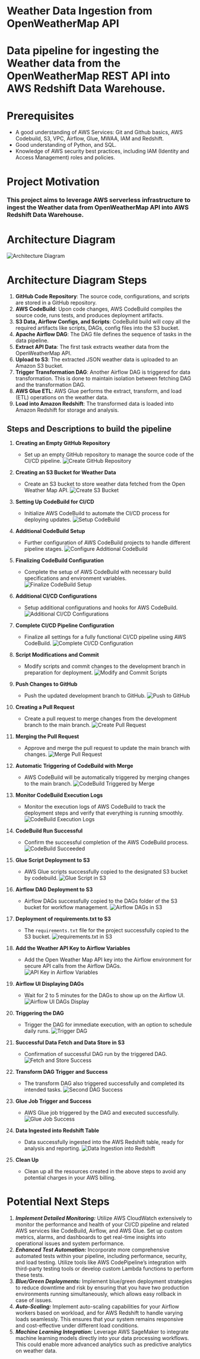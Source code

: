 # Weather Data Ingestion from OpenWeatherMap API
# Data pipeline for ingesting the Weather data from the OpenWeatherMap REST API into AWS Redshift Data Warehouse.

# Prerequisites
* A good understanding of AWS Services: Git and Github basics, AWS Codebuild, S3, VPC, Airflow, Glue, MWAA, IAM and Redshift.
* Good understanding of Python, and SQL.
* Knowledge of AWS security best practices, including IAM (Identity and Access Management) roles and policies.

# Project Motivation
### This project aims to leverage AWS serverless infrastructure to ingest the Weather data from OpenWeatherMap API into AWS Redshift Data Warehouse.

# Architecture Diagram
![Architecture Diagram](./Architecture_Watermarked/ETL-pipeline-to-load-data-from-REST-API-into-Redshift.png)

# Architecture Diagram Steps
1. **GitHub Code Repository**: The source code, configurations, and scripts are stored in a GitHub repository.
2. **AWS CodeBuild**: Upon code changes, AWS CodeBuild compiles the source code, runs tests, and produces deployment artifacts.
3. **S3 Data, Airflow Configs, and Scripts**: CodeBuild build will copy all the required artifacts like scripts, DAGs, config files into the S3 bucket.
4. **Apache Airflow DAG**: The DAG file defines the sequence of tasks in the data pipeline.
5. **Extract API Data**: The first task extracts weather data from the OpenWeatherMap API.
6. **Upload to S3**: The extracted JSON weather data is uploaded to an Amazon S3 bucket.
7. **Trigger Transformation DAG**: Another Airflow DAG is triggered for data transformation. This is done to maintain isolation between fetching DAG and the transformation DAG.
8. **AWS Glue ETL**: AWS Glue performs the extract, transform, and load (ETL) operations on the weather data.
9. **Load into Amazon Redshift**: The transformed data is loaded into Amazon Redshift for storage and analysis.

## Steps and Descriptions to build the pipeline
1. **Creating an Empty GitHub Repository**
   - Set up an empty GitHub repository to manage the source code of the CI/CD pipeline.
   ![Create GitHub Repository](./Images_Watermarked/1%20Create%20an%20empty%20github%20repository%20for%20CICD.png?raw=true)

2. **Creating an S3 Bucket for Weather Data**
   - Create an S3 bucket to store weather data fetched from the Open Weather Map API.
   ![Create S3 Bucket](./Images_Watermarked/2%20Create%20an%20empty%20s3%20bucket%20where%20all%20the%20weather%20data%20from%20the%20api%20will%20land%20from%20the%20open%20weather%20map%20api.png?raw=true)

3. **Setting Up CodeBuild for CI/CD**
   - Initialize AWS CodeBuild to automate the CI/CD process for deploying updates.
   ![Setup CodeBuild](./Images_Watermarked/3%20Create%20a%20codebuild%20for%20CICD%201.png?raw=true)

4. **Additional CodeBuild Setup**
   - Further configuration of AWS CodeBuild projects to handle different pipeline stages.
   ![Configure Additional CodeBuild](./Images_Watermarked/4%20Create%20a%20codebuild%20for%20CICD%202.png?raw=true)

5. **Finalizing CodeBuild Configuration**
   - Complete the setup of AWS CodeBuild with necessary build specifications and environment variables.
   ![Finalize CodeBuild Setup](./Images_Watermarked/5%20Create%20a%20codebuild%20for%20CICD%203.png?raw=true)

6. **Additional CI/CD Configurations**
   - Setup additional configurations and hooks for AWS CodeBuild.
   ![Additional CI/CD Configurations](./Images_Watermarked/6%20Create%20a%20codebuild%20for%20CICD%204.png?raw=true)

7. **Complete CI/CD Pipeline Configuration**
   - Finalize all settings for a fully functional CI/CD pipeline using AWS CodeBuild.
   ![Complete CI/CD Configuration](./Images_Watermarked/7%20Create%20a%20codebuild%20for%20CICD%205.png?raw=true)

8. **Script Modifications and Commit**
   - Modify scripts and commit changes to the development branch in preparation for deployment.
   ![Modify and Commit Scripts](./Images_Watermarked/8%20Making%20all%20the%20changes%20to%20the%20scripts%20and%20commiting%20them%20to%20the%20dev%20branch.png?raw=true)

9. **Push Changes to GitHub**
   - Push the updated development branch to GitHub.
   ![Push to GitHub](./Images_Watermarked/9%20pushed%20the%20dev%20branch%20to%20github.png?raw=true)

10. **Creating a Pull Request**
    - Create a pull request to merge changes from the development branch to the main branch.
    ![Create Pull Request](./Images_Watermarked/10%20Creating%20a%20pull%20request%20to%20merge%20dev%20branch%20on%20to%20the%20main%20branch.png?raw=true)

11. **Merging the Pull Request**
    - Approve and merge the pull request to update the main branch with changes.
    ![Merge Pull Request](./Images_Watermarked/11%20Merge%20the%20pull%20request.png?raw=true)

12. **Automatic Triggering of CodeBuild with Merge**
    - AWS CodeBuild will be automatically triggered by merging changes to the main branch.
    ![CodeBuild Triggered by Merge](./Images_Watermarked/12%20Codebuild%20triggered%20by%20the%20merge.png?raw=true)

13. **Monitor CodeBuild Execution Logs**
    - Monitor the execution logs of AWS CodeBuild to track the deployment steps and verify that everything is running smoothly.
    ![CodeBuild Execution Logs](./Images_Watermarked/13%20Codebuild%20logs%20of%20the%20steps%20that%20are%20getting%20executed.png?raw=true)

14. **CodeBuild Run Successful**
    - Confirm the successful completion of the AWS CodeBuild process.
    ![CodeBuild Succeeded](./Images_Watermarked/14%20Codebuild%20Succeded.png?raw=true)

15. **Glue Script Deployment to S3**
    - AWS Glue scripts successfully copied to the designated S3 bucket by codebuild.
    ![Glue Script in S3](./Images_Watermarked/15%20Glue%20Script%20landed%20in%20the%20s3%20bucket.png?raw=true)

16. **Airflow DAG Deployment to S3**
    - Airflow DAGs successfully copied to the DAGs folder of the S3 bucket for workflow management.
    ![Airflow DAGs in S3](./Images_Watermarked/16%20Airflow%20DAGs%20landed%20in%20the%20DAGs%20folder%20of%20the%20s3%20bucket.png?raw=true)

17. **Deployment of requirements.txt to S3**
    - The `requirements.txt` file for the project successfully copied to the S3 bucket.
    ![requirements.txt in S3](./Images_Watermarked/17%20requirements.txt%20file%20landed%20as%20well.png?raw=true)

18. **Add the Weather API Key to Airflow Variables**
    - Add the Open Weather Map API key into the Airflow environment for secure API calls from the Airflow DAGs.
    ![API Key in Airflow Variables](./Images_Watermarked/18%20Add%20the%20API%20key%20of%20open%20weather%20map%20into%20the%20Airflow%20Variables.png?raw=true)

19. **Airflow UI Displaying DAGs**
    - Wait for 2 to 5 minutes for the DAGs to show up on the Airflow UI.
    ![Airflow UI DAGs Display](./Images_Watermarked/19%20The%20dags%20that%20we%20have%20added%20to%20the%20dags%20folder%20visible%20in%20the%20Airflow%20UI.png?raw=true)

20. **Triggering the DAG**
    - Trigger the DAG for immediate execution, with an option to schedule daily runs.
    ![Trigger DAG](./Images_Watermarked/20%20Triggering%20the%20dag.%20We%20can%20also%20schedule%20it%20if%20we%20want.%20Currently%20this%20runs%20on%20schedule%20only%20once%20a%20day%20so%20we%20will%20trigger%20it%20now.png?raw=true)

21. **Successful Data Fetch and Data Store in S3**
    - Confirmation of successful DAG run by the triggered DAG.
    ![Fetch and Store Success](./Images_Watermarked/21%20Fetching%20and%20Storing%20in%20S3%20successful.png?raw=true)

22. **Transform DAG Trigger and Success**
    - The transform DAG also triggered successfully and completed its intended tasks.
    ![Second DAG Success](./Images_Watermarked/22%20Second%20DAG%20also%20triggered%20and%20succeded.png?raw=true)

23. **Glue Job Trigger and Success**
     - AWS Glue job triggered by the DAG and executed successfully.
    ![Glue Job Success](./Images_Watermarked/22_2%20Glue%20Job%20triggered%20and%20succeded.png?raw=true)

24. **Data Ingested into Redshift Table**
    - Data successfully ingested into the AWS Redshift table, ready for analysis and reporting.
    ![Data Ingestion into Redshift](./Images_Watermarked/23%20Data%20Ingested%20into%20the%20Redshift%20Table.png?raw=true)
25. **Clean Up**
    - Clean up all the resources created in the above steps to avoid any potential charges in your AWS billing.


# Potential Next Steps
1. **_Implement Detailed Monitoring:_** Utilize AWS CloudWatch extensively to monitor the performance and health of your CI/CD pipeline and related AWS services like CodeBuild, Airflow, and AWS Glue. Set up custom metrics, alarms, and dashboards to get real-time insights into operational issues and system performance.
2. **_Enhanced Test Automation:_** Incorporate more comprehensive automated tests within your pipeline, including performance, security, and load testing. Utilize tools like AWS CodePipeline’s integration with third-party testing tools or develop custom Lambda functions to perform these tests.
3. **_Blue/Green Deployments:_** Implement blue/green deployment strategies to reduce downtime and risk by ensuring that you have two production environments running simultaneously, which allows easy rollback in case of issues.
4. **_Auto-Scaling:_** Implement auto-scaling capabilities for your Airflow workers based on workload, and for AWS Redshift to handle varying loads seamlessly. This ensures that your system remains responsive and cost-effective under different load conditions.
5. **_Machine Learning Integration:_** Leverage AWS SageMaker to integrate machine learning models directly into your data processing workflows. This could enable more advanced analytics such as predictive analytics on weather data.

